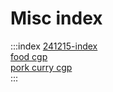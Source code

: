 <link rel="stylesheet" href="index-style.css" />

# Misc index

:::index
[241215-index](./241215-pics/index.html)  
[food cgp](./food-cgp.html)  
[pork curry cgp](./pork-curry-cgp.html)  
:::
